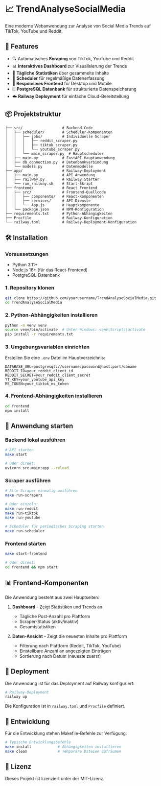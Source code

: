 # 📈 TrendAnalyseSocialMedia

Eine moderne Webanwendung zur Analyse von Social Media Trends auf TikTok, YouTube und Reddit.

## 🚀 Features

- 🔍 Automatisches **Scraping** von TikTok, YouTube und Reddit
- 📊 **Interaktives Dashboard** zur Visualisierung der Trends
- 📅 **Tägliche Statistiken** über gesammelte Inhalte
- 🔄 **Scheduler** für regelmäßige Datenerfassung
- 📱 **Responsives Frontend** für Desktop und Mobile
- 🗄️ **PostgreSQL Datenbank** für strukturierte Datenspeicherung
- ☁️ **Railway Deployment** für einfache Cloud-Bereitstellung

## 📦 Projektstruktur

```
├── src/                  # Backend-Code
│   ├── scheduler/        # Scheduler-Komponenten
│   │   ├── jobs/         # Individuelle Scraper
│   │   │   ├── reddit_scraper.py
│   │   │   ├── tiktok_scraper.py
│   │   │   └── youtube_scraper.py
│   │   └── main_scraper.py  # Hauptscheduler
│   ├── main.py           # FastAPI Hauptanwendung
│   ├── db_connection.py  # Datenbankverbindung
│   └── models.py         # Datenmodelle
├── app/                  # Railway-Deployment
│   ├── main.py           # API Anwendung
│   ├── railway.py        # Railway Starter
│   └── run_railway.sh    # Start-Skript
├── frontend/             # React Frontend
│   ├── src/              # Frontend-Quellcode
│   │   ├── components/   # React-Komponenten
│   │   ├── services/     # API-Dienste
│   │   └── App.js        # Hauptkomponente
│   └── package.json      # NPM-Konfiguration
├── requirements.txt      # Python-Abhängigkeiten
├── Procfile              # Railway-Konfiguration
└── railway.toml          # Railway-Deployment-Konfiguration
```

## 🛠️ Installation

### Voraussetzungen

- Python 3.11+
- Node.js 16+ (für das React-Frontend)
- PostgreSQL-Datenbank

### 1. Repository klonen

```bash
git clone https://github.com/yourusername/TrendAnalyseSocialMedia.git
cd TrendAnalyseSocialMedia
```

### 2. Python-Abhängigkeiten installieren

```bash
python -m venv venv
source venv/bin/activate  # Unter Windows: venv\Scripts\activate
pip install -r requirements.txt
```

### 3. Umgebungsvariablen einrichten

Erstellen Sie eine `.env` Datei im Hauptverzeichnis:

```env
DATABASE_URL=postgresql://username:password@host:port/dbname
REDDIT_ID=your_reddit_client_id
REDDIT_SECRET=your_reddit_client_secret
YT_KEY=your_youtube_api_key
MS_TOKEN=your_tiktok_ms_token
```

### 4. Frontend-Abhängigkeiten installieren

```bash
cd frontend
npm install
```

## 🚀 Anwendung starten

### Backend lokal ausführen

```bash
# API starten
make start

# Oder direkt:
uvicorn src.main:app --reload
```

### Scraper ausführen

```bash
# Alle Scraper einmalig ausführen
make run-scrapers

# Oder einzeln:
make run-reddit
make run-tiktok
make run-youtube

# Scheduler für periodisches Scraping starten
make run-scheduler
```

### Frontend starten

```bash
make start-frontend

# Oder direkt:
cd frontend && npm start
```

## 📊 Frontend-Komponenten

Die Anwendung besteht aus zwei Hauptseiten:

1. **Dashboard** - Zeigt Statistiken und Trends an
   - Tägliche Post-Anzahl pro Plattform
   - Scraper-Status (aktiv/inaktiv)
   - Gesamtstatistiken

2. **Daten-Ansicht** - Zeigt die neuesten Inhalte pro Plattform
   - Filterung nach Plattform (Reddit, TikTok, YouTube)
   - Einstellbare Anzahl an angezeigten Einträgen
   - Sortierung nach Datum (neueste zuerst)

## 🔄 Deployment

Die Anwendung ist für das Deployment auf Railway konfiguriert:

```bash
# Railway-Deployment
railway up
```

Die Konfiguration ist in `railway.toml` und `Procfile` definiert.

## 🧪 Entwicklung

Für die Entwicklung stehen Makefile-Befehle zur Verfügung:

```bash
# Typische Entwicklungsbefehle
make install            # Abhängigkeiten installieren
make clean              # Temporäre Dateien aufräumen
```

## 📄 Lizenz

Dieses Projekt ist lizenziert unter der MIT-Lizenz.
